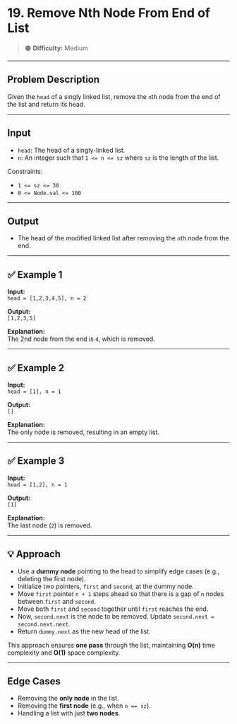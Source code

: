 # 19. Remove Nth Node From End of List

> 🟠 **Difficulty:** Medium

---

## Problem Description

Given the `head` of a singly linked list, remove the `n`th node from the end of the list and return its head.

---

## Input

- `head`: The head of a singly-linked list.
- `n`: An integer such that `1 <= n <= sz` where `sz` is the length of the list.

Constraints:

- `1 <= sz <= 30`
- `0 <= Node.val <= 100`

---

## Output

- The head of the modified linked list after removing the `n`th node from the end.

---

## ✅ Example 1

**Input:**  
`head = [1,2,3,4,5], n = 2`

**Output:**  
`[1,2,3,5]`

**Explanation:**  
The 2nd node from the end is `4`, which is removed.

---

## ✅ Example 2

**Input:**  
`head = [1], n = 1`

**Output:**  
`[]`

**Explanation:**  
The only node is removed, resulting in an empty list.

---

## ✅ Example 3

**Input:**  
`head = [1,2], n = 1`

**Output:**  
`[1]`

**Explanation:**  
The last node (`2`) is removed.

---

## 💡 Approach

- Use a **dummy node** pointing to the head to simplify edge cases (e.g., deleting the first node).
- Initialize two pointers, `first` and `second`, at the dummy node.
- Move `first` pointer `n + 1` steps ahead so that there is a gap of `n` nodes between `first` and `second`.
- Move both `first` and `second` together until `first` reaches the end.
- Now, `second.next` is the node to be removed. Update `second.next = second.next.next`.
- Return `dummy.next` as the new head of the list.

This approach ensures **one pass** through the list, maintaining **O(n)** time complexity and **O(1)** space complexity.

---

## Edge Cases

- Removing the **only node** in the list.
- Removing the **first node** (e.g., when `n == sz`).
- Handling a list with just **two nodes**.
